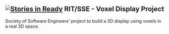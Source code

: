 [![Stories in Ready](https://badge.waffle.io/rit-sse/voxel-display.png?label=ready&title=Ready)](https://waffle.io/rit-sse/voxel-display)
RIT/SSE - Voxel Display Project
---

Society of Software Engineers' project to build a 3D display using voxels in a real 3D space.
